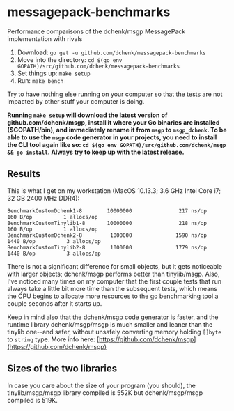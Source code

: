 # messagepack-benchmarks
Performance comparisons of the dchenk/msgp MessagePack implementation with rivals

1. Download: `go get -u github.com/dchenk/messagepack-benchmarks`
2. Move into the directory: `cd $(go env GOPATH)/src/github.com/dchenk/messagepack-benchmarks`
2. Set things up: `make setup`
4. Run: `make bench`

Try to have nothing else running on your computer so that the tests are not impacted by other stuff
your computer is doing.

**Running `make setup` will download the latest version of github.com/dchenk/msgp, install it where
your Go binaries are installed ($GOPATH/bin), and immediately rename it from `msgp` to `msgp_dchenk`.
To be able to use the `msgp` code generator in your projects, you need to install the CLI tool again
like so: `cd $(go env GOPATH)/src/github.com/dchenk/msgp && go install`. Always try to keep up with
the latest release.**

## Results
This is what I get on my workstation (MacOS 10.13.3; 3.6 GHz Intel Core i7; 32 GB 2400 MHz DDR4):
```
BenchmarkCustomDchenk1-8        10000000               217 ns/op             160 B/op          1 allocs/op
BenchmarkCustomTinylib1-8       10000000               218 ns/op             160 B/op          1 allocs/op
BenchmarkCustomDchenk2-8         1000000              1590 ns/op            1440 B/op          3 allocs/op
BenchmarkCustomTinylib2-8        1000000              1779 ns/op            1440 B/op          3 allocs/op
```
There is not a significant difference for small objects, but it gets noticeable with larger objects;
dchenk/msgp performs better than tinylib/msgp. Also, I've noticed many times on my computer that the
first couple tests that run always take a little bit more time than the subsequent tests, which means
the CPU begins to allocate more resources to the go benchmarking tool a couple seconds after it starts
up.

Keep in mind also that the dchenk/msgp code generator is faster, and the runtime library dchenk/msgp/msgp
is much smaller and leaner than the tinylib one--and safer, without unsafely converting memory holding
`[]byte` to `string` type. More info here: [https://github.com/dchenk/msgp](https://github.com/dchenk/msgp)

## Sizes of the two libraries
In case you care about the size of your program (you should), the tinylib/msgp/msgp library compiled is 552K but dchenk/msgp/msgp compiled is 519K.
